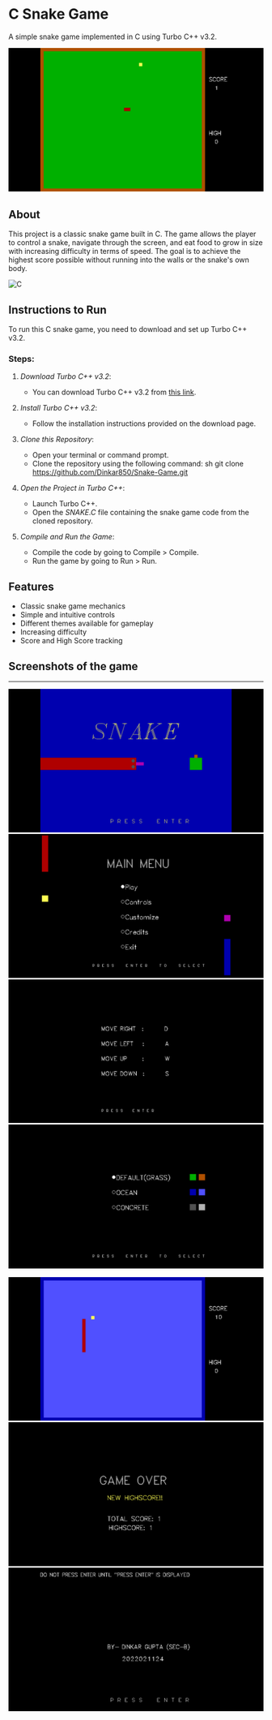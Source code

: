# C Snake Game

A simple snake game implemented in C using Turbo C++ v3.2.

![control](images/game_grass.png)

## About

This project is a classic snake game built in C. The game allows the player to control a snake, navigate through the screen, and eat food to grow in size with increasing difficulty in terms of speed. The goal is to achieve the highest score possible without running into the walls or the snake's own body.

![C](https://img.shields.io/badge/C17-green)


## Instructions to Run

To run this C snake game, you need to download and set up Turbo C++ v3.2.

### Steps:

1. *Download Turbo C++ v3.2*:
   - You can download Turbo C++ v3.2 from [this link](https://developerinsider.co/download-turbo-c-for-windows-7-8-8-1-and-windows-10-32-64-bit-full-screen/).

2. *Install Turbo C++ v3.2*:
   - Follow the installation instructions provided on the download page.

3. *Clone this Repository*:
   - Open your terminal or command prompt.
   - Clone the repository using the following command:
     sh
     git clone https://github.com/Dinkar850/Snake-Game.git
     
     

4. *Open the Project in Turbo C++*:
   - Launch Turbo C++.
   - Open the *SNAKE.C* file containing the snake game code from the cloned repository.

5. *Compile and Run the Game*:
   - Compile the code by going to Compile > Compile.
   - Run the game by going to Run > Run.


## Features

- Classic snake game mechanics
- Simple and intuitive controls
- Different themes available for gameplay
- Increasing difficulty
- Score and High Score tracking


## Screenshots of the game
---
![control](images/splash_screen.png)
![control](images/main_menu.png)
![control](images/control_screen.png)
![control](images/theme_screen.png)

![control](images/game_ocean.png)
![control](images/gameover_screen.png)
![control](images/credits_screen.png)
